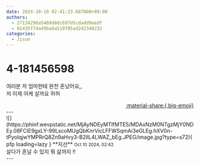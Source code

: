 ```yaml
---
date: 2024-10-10 02:41:23.687000+09:00
authors:
  - 27134298a5469d8dc697d5cdadd9aedf
  - 01435f74a49ba8a519705ad242348232
categories:
  - Jisun
---
```


# 4-181456598

<div class="post-container" markdown="1">
<div class="content-container md-sidebar__scrollwrap" markdown="1">

여러분 저 엄마한테 완전 혼났어요,,<br>저 이제 어케 살까요 허허

</div>
</div>

<div style="text-align: right;" markdown="1">
<a href="https://weverse.io/fromis9/fanpost/4-181456598" style="text-align: right;">:material-share:{.big-emoji}</a>
</div>
---

<div class="comments-container md-sidebar__scrollwrap" markdown="1">
<div class="comment" markdown="1">
<div class='id-container' markdown="1">
![](https://phinf.wevpstatic.net/MjAyNDEyMTlfMTE5/MDAxNzM0NTgzMjY0NDEy.08FClE9gxLY-99LscoMUgQbKnrVicLFFWSqmAi3eGLEg.hXV0n-tPyoIqjwYMPRrQ8Zn9aHvy3-B2llL4LWAZ_bEg.JPEG/image.jpg?type=s72){ pfp loading=lazy }
**<span class="artist">지선</span>** <small>Oct 10 2024, 02:42</small><br>
</div>
<div class='comment-body' markdown="1">
살다가 혼날 수 있지 뭐 삶까지 !!
</div>
</div>
</div>
---
